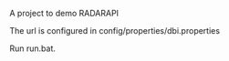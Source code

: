 A project to demo RADARAPI

The url is configured in config/properties/dbi.properties

Run run.bat.


